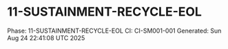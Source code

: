 # 11-SUSTAINMENT-RECYCLE-EOL
Phase: 11-SUSTAINMENT-RECYCLE-EOL
CI: CI-SM001-001
Generated: Sun Aug 24 22:41:08 UTC 2025
